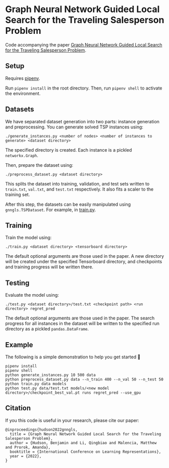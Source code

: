 # Graph Neural Network Guided Local Search for the Traveling Salesperson Problem

Code accompanying the paper [Graph Neural Network Guided Local Search for the Traveling Salesperson Problem](https://arxiv.org/abs/2110.05291).

## Setup
Requires [pipenv](https://pipenv.pypa.io).

Run `pipenv install` in the root directory. Then, run `pipenv shell` to activate the environment.

## Datasets
We have separated dataset generation into two parts: instance generation and preprocessing. You can generate solved TSP instances using:
```
./generate_instances.py <number of nodes> <number of instances to generate> <dataset directory>
```

The specified directory is created. Each instance is a pickled `networkx.Graph`.

Then, prepare the dataset using:
```
./preprocess_dataset.py <dataset directory>
```
This splits the dataset into training, validation, and test sets written to `train.txt`, `val.txt`, and `test.txt` respectively. It also fits a scaler to the training set.

After this step, the datasets can be easily manipulated using `gnngls.TSPDataset`. For example, in [train.py](https://github.com/ben-hudson/gnngls/blob/master/scripts/train.py#L89).

## Training
Train the model using:
```
./train.py <dataset directory> <tensorboard directory>
```
The default optional arguments are those used in the paper. A new directory will be created under the specified Tensorboard directory, and checkpoints and training progress will be written there.

## Testing
Evaluate the model using:
```
./test.py <dataset directory>/test.txt <checkpoint path> <run directory> regret_pred
```
The default optional arguments are those used in the paper. The search progress for all instances in the dataset will be written to the specified run directory as a pickled `pandas.DataFrame`.

## Example
The following is a simple demonstration to help you get started 🙂
```
pipenv install
pipenv shell
python generate_instances.py 10 500 data
python preprocess_dataset.py data --n_train 400 --n_val 50 --n_test 50
python train.py data models
python test.py data/test.txt models/<new model directory>/checkpoint_best_val.pt runs regret_pred --use_gpu
```

## Citation
If you this code is useful in your research, please cite our paper:
```
@inproceedings{hudson2022gnngls,
  title = {Graph Neural Network Guided Local Search for the Traveling Salesperson Problem},
  author = {Hudson, Benjamin and Li, Qingbiao and Malencia, Matthew and Prorok, Amanda},
  booktitle = {International Conference on Learning Representations},
  year = {2022},
}
```
